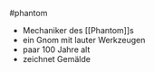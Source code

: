 #phantom 
- Mechaniker des [[Phantom]]s
- ein Gnom mit lauter Werkzeugen
- paar 100 Jahre alt
- zeichnet Gemälde